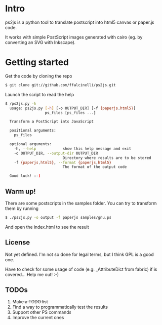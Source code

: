 Intro
=====

ps2js is a python tool to translate postscript into html5 canvas or paper.js code.

It works with simple PostScript images generated with cairo (eg. by converting an SVG with Inkscape).

Getting started
===============

Get the code by cloning the repo

```bash
$ git clone git://github.com/ffalcinelli/ps2js.git
```

Launch the script to read the help

```bash
$ /ps2js.py -h
  usage: ps2js.py [-h] [-o OUTPUT_DIR] [-f {paperjs,html5}]
                  ps_files [ps_files ...]

  Transform a PostScript into JavaScript

  positional arguments:
    ps_files

  optional arguments:
    -h, --help            show this help message and exit
    -o OUTPUT_DIR, --output-dir OUTPUT_DIR
                          Directory where results are to be stored
    -f {paperjs,html5}, --format {paperjs,html5}
                          The format of the output code

  Good luck! :-)
```

Warm up!
--------

There are some postscripts in the samples folder. You can try to transform them by running

```bash
$ ./ps2js.py -o output -f paperjs samples/gnu.ps
```

And open the index.html to see the result


License
-------

Not yet defined. I'm not so done for legal terms, but I think GPL is a good one.

Have to check for some usage of code (e.g. _AttributeDict from fabric) if is covered... Help me out! :-)

TODOs
-----

1. ~~Make a TODO list~~
2. Find a way to programmatically test the results
3. Support other PS commands
4. Improve the current ones
